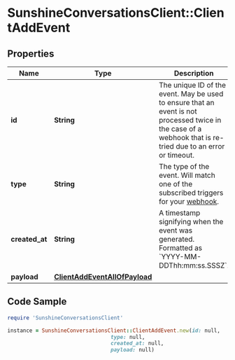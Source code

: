 # SunshineConversationsClient::ClientAddEvent

## Properties

Name | Type | Description | Notes
------------ | ------------- | ------------- | -------------
**id** | **String** | The unique ID of the event. May be used to ensure that an event is not processed twice in the case of a webhook that is re-tried due to an error or timeout. | [optional] 
**type** | **String** | The type of the event. Will match one of the subscribed triggers for your [webhook](#operation/createWebhook). | [optional] 
**created_at** | **String** | A timestamp signifying when the event was generated. Formatted as &#x60;YYYY-MM-DDThh:mm:ss.SSSZ&#x60;. | [optional] 
**payload** | [**ClientAddEventAllOfPayload**](ClientAddEventAllOfPayload.md) |  | [optional] 

## Code Sample

```ruby
require 'SunshineConversationsClient'

instance = SunshineConversationsClient::ClientAddEvent.new(id: null,
                                 type: null,
                                 created_at: null,
                                 payload: null)
```


